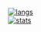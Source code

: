 [![langs](https://github-readme-stats.vercel.app/api/top-langs/?username=nbdy&layout=compact)](https://github.com/anuraghazra/github-readme-stats)<br>
[![stats](https://github-readme-stats.vercel.app/api?username=nbdy&count_private=true&show_icons=true)](https://github.com/anuraghazra/github-readme-stats)<br>
